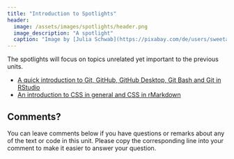 ```yaml
---
title: "Introduction to Spotlights"
header:
  image: /assets/images/spotlights/header.png
  image_description: "A spotlight"
  caption: "Image by [Julia Schwab](https://pixabay.com/de/users/sweetaholic-296788/?utm_source=link-attribution&amp;utm_medium=referral&amp;utm_campaign=image&amp;utm_content=802634) [on Pixabay](https://pixabay.com/de/?utm_source=link-attribution&amp;utm_medium=referral&amp;utm_campaign=image&amp;utm_content=802634)"
---
```


<!--more-->

The spotlights will focus on topics unrelated yet important to the previous units.

* [A quick introduction to Git, GitHub, GitHub Desktop, Git Bash and Git in RStudio](/moer-base-r/unit99/sl02_github.html)
* [An introduction to CSS in general and CSS in rMarkdown](/moer-base-r/unit99/sl03_css.html)


## Comments?
You can leave comments below if you have questions or remarks about any of the text or code in this unit.
Please copy the corresponding line into your comment to make it easier to answer your question.

<script src="https://utteranc.es/client.js"
        repo="GeoMOER/moer-base-r"
        issue-term="moer-base-r_unit99"
        theme="github-light"
        crossorigin="anonymous"
        async>
</script>
<!--
## Further reading

* Coming soon: [The difference between long and wide](/moer-base-r/unit99/sl04_longwide.html)
* Coming soon: [A guide on how to create functions](/moer-base-r/unit99/sl05_functions.html)
* Coming soon: [A guide on how to work with partial data](/moer-base-r/unit99/sl06_partialdata.html)
* Coming soon: [A guide on how to work with N/A data](/moer-base-r/unit99/sl07_na.html) <br> <br>
to be continued...

add some day
-->

